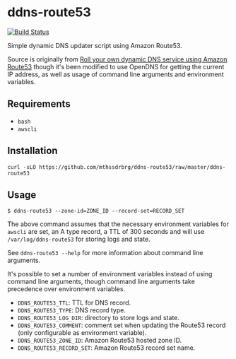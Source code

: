 # ddns-route53

[![Build Status](https://travis-ci.org/mthssdrbrg/ddns-route53.svg?branch=master)](https://travis-ci.org/mthssdrbrg/ddns-route53)

Simple dynamic DNS updater script using Amazon Route53.

Source is originally from [Roll your own dynamic DNS service using Amazon Route53](https://willwarren.com/2014/07/03/roll-dynamic-dns-service-using-amazon-route53)
though it's been modified to use OpenDNS for getting the current IP address, as
well as usage of command line arguments and environment variables.

## Requirements

* `bash`
* `awscli`

## Installation

```shell
curl -sLO https://github.com/mthssdrbrg/ddns-route53/raw/master/ddns-route53
```

## Usage

```shell
$ ddns-route53 --zone-id=ZONE_ID --record-set=RECORD_SET
```

The above command assumes that the necessary environment variables for `awscli`
are set, an A type record, a TTL of 300 seconds and will use
`/var/log/ddns-route53` for storing logs and state.

See `ddns-route53 --help` for more information about command line arguments.

It's possible to set a number of environment variables instead of using command
line arguments, though command line arguments take precedence over environment
variables.

* `DDNS_ROUTE53_TTL`: TTL for DNS record.
* `DDNS_ROUTE53_TYPE`: DNS record type.
* `DDNS_ROUTE53_LOG_DIR`: directory to store logs and state.
* `DDNS_ROUTE53_COMMENT`: comment set when updating the Route53 record (only
  configurable as environment variable).
* `DDNS_ROUTE53_ZONE_ID`: Amazon Route53 hosted zone ID.
* `DDNS_ROUTE53_RECORD_SET`: Amazon Route53 record set name.
